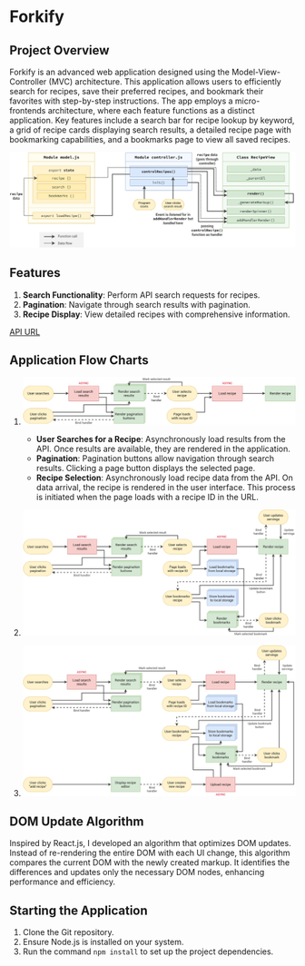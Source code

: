 # Forkify

## Project Overview

Forkify is an advanced web application designed using the Model-View-Controller (MVC) architecture. This application allows users to efficiently search for recipes, save their preferred recipes, and bookmark their favorites with step-by-step instructions. The app employs a micro-frontends architecture, where each feature functions as a distinct application. Key features include a search bar for recipe lookup by keyword, a grid of recipe cards displaying search results, a detailed recipe page with bookmarking capabilities, and a bookmarks page to view all saved recipes.

![Forkify Architecture](/forkify-architecture-recipe-loading.png)

## Features

1. **Search Functionality**: Perform API search requests for recipes.
2. **Pagination**: Navigate through search results with pagination.
3. **Recipe Display**: View detailed recipes with comprehensive information.

[API URL](https://forkify-api.jonas.io/)

## Application Flow Charts

1. ![Flowchart Part 1](/forkify-flowchart-part-1.png)
   - **User Searches for a Recipe**: Asynchronously load results from the API. Once results are available, they are rendered in the application.
   - **Pagination**: Pagination buttons allow navigation through search results. Clicking a page button displays the selected page.
   - **Recipe Selection**: Asynchronously load recipe data from the API. On data arrival, the recipe is rendered in the user interface. This process is initiated when the page loads with a recipe ID in the URL.

2. ![Flowchart Part 2](/forkify-flowchart-part-2.png)

3. ![Flowchart Part 3](/forkify-flowchart-part-3.png)

## DOM Update Algorithm

Inspired by React.js, I developed an algorithm that optimizes DOM updates. Instead of re-rendering the entire DOM with each UI change, this algorithm compares the current DOM with the newly created markup. It identifies the differences and updates only the necessary DOM nodes, enhancing performance and efficiency.


## Starting the Application

1. Clone the Git repository.
2. Ensure Node.js is installed on your system.
3. Run the command `npm install` to set up the project dependencies.

